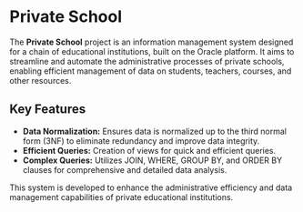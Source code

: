 # Private School 

The **Private School** project is an information management system designed for a chain of educational institutions, built on the Oracle platform. It aims to streamline and automate the administrative processes of private schools, enabling efficient management of data on students, teachers, courses, and other resources.

## Key Features

- **Data Normalization:** Ensures data is normalized up to the third normal form (3NF) to eliminate redundancy and improve data integrity.
- **Efficient Queries:** Creation of views for quick and efficient queries.
- **Complex Queries:** Utilizes JOIN, WHERE, GROUP BY, and ORDER BY clauses for comprehensive and detailed data analysis.

This system is developed to enhance the administrative efficiency and data management capabilities of private educational institutions.
